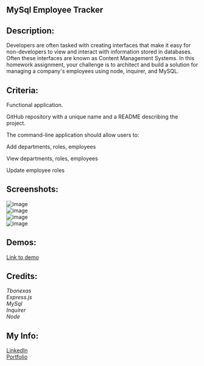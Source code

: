 ## MySql Employee Tracker  

## Description:  
Developers are often tasked with creating interfaces that make it easy for non-developers to view and interact with information stored in databases. Often these interfaces are known as Content Management Systems. In this homework assignment, your challenge is to architect and build a solution for managing a company's employees using node, inquirer, and MySQL.  
## Criteria:  
Functional application.


GitHub repository with a unique name and a README describing the project.


The command-line application should allow users to:


Add departments, roles, employees


View departments, roles, employees


Update employee roles  
## Screenshots:  
![image](https://user-images.githubusercontent.com/67118229/98038263-b0696680-1dd1-11eb-8aee-ea099510be43.png)  
![image](https://user-images.githubusercontent.com/67118229/98038665-5cab4d00-1dd2-11eb-8db4-b09b726e7091.png)  
![image](https://user-images.githubusercontent.com/67118229/98038707-6fbe1d00-1dd2-11eb-8cee-59e226fe4373.png)  
![image](https://user-images.githubusercontent.com/67118229/98038808-94b29000-1dd2-11eb-96a3-a2d27d0bd8fe.png)  



## Demos:  
[Link to demo](https://drive.google.com/file/d/1AmTee-7JCwPBFA11Hm0fM2UU2qoCobmV/view)   
## Credits:  
*Tbonexas*     
*Express.js*  
*MySql*  
*Inquirer*     
*Node*  
## My Info:  
[LinkedIn](https://www.linkedin.com/in/todd-murdoch)    
[Portfolio](https://tbonexas.github.io/portfolio)  


